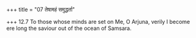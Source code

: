 +++
title = "07 तेषामहं समुद्धर्ता"

+++
12.7 To those whose minds are set on Me, O Arjuna, verily I become ere
long the saviour out of the ocean of Samsara.
